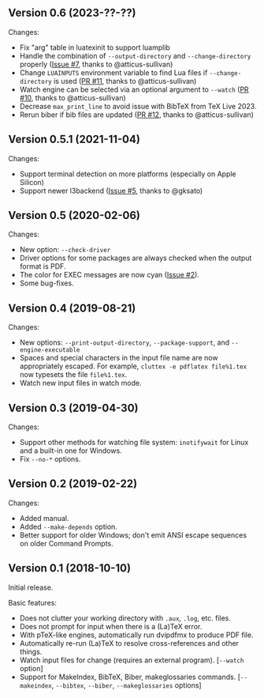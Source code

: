 Version 0.6 (2023-??-??)
-----

Changes:

* Fix "arg" table in luatexinit to support luamplib
* Handle the combination of `--output-directory` and `--change-directory` properly ([Issue #7](https://github.com/minoki/cluttex/issues/7), thanks to @atticus-sullivan)
* Change `LUAINPUTS` environment variable to find Lua files if `--change-directory` is used ([PR #11](https://github.com/minoki/cluttex/pull/11), thanks to @atticus-sullivan)
* Watch engine can be selected via an optional argument to `--watch` ([PR #10](https://github.com/minoki/cluttex/pull/10), thanks to @atticus-sullivan)
* Decrease `max_print_line` to avoid issue with BibTeX from TeX Live 2023.
* Rerun biber if bib files are updated ([PR #12](https://github.com/minoki/cluttex/pull/12), thanks to @atticus-sullivan)

Version 0.5.1 (2021-11-04)
-----

Changes:

* Support terminal detection on more platforms (especially on Apple Silicon)
* Support newer l3backend ([Issue #5](https://github.com/minoki/cluttex/issues/5), thanks to @gksato)

Version 0.5 (2020-02-06)
-----

Changes:

* New option: `--check-driver`
* Driver options for some packages are always checked when the output format is PDF.
* The color for EXEC messages are now cyan ([Issue #2](https://github.com/minoki/cluttex/issues/2)).
* Some bug-fixes.

Version 0.4 (2019-08-21)
-----

Changes:

* New options: `--print-output-directory`, `--package-support`, and `--engine-executable`
* Spaces and special characters in the input file name are now appropriately escaped.  For example, `cluttex -e pdflatex file%1.tex` now typesets the file `file%1.tex`.
* Watch new input files in watch mode.

Version 0.3 (2019-04-30)
-----

Changes:

* Support other methods for watching file system: `inotifywait` for Linux and a built-in one for Windows.
* Fix `--no-*` options.

Version 0.2 (2019-02-22)
-----

Changes:

* Added manual.
* Added `--make-depends` option.
* Better support for older Windows; don't emit ANSI escape sequences on older Command Prompts.

Version 0.1 (2018-10-10)
-----

Initial release.

Basic features:

* Does not clutter your working directory with `.aux`, `.log`, etc. files.
* Does not prompt for input when there is a (La)TeX error.
* With pTeX-like engines, automatically run dvipdfmx to produce PDF file.
* Automatically re-run (La)TeX to resolve cross-references and other things.
* Watch input files for change (requires an external program). [`--watch` option]
* Support for MakeIndex, BibTeX, Biber, makeglossaries commands. [`--makeindex`, `--bibtex`, `--biber`, `--makeglossaries` options]
